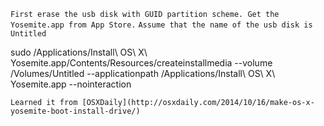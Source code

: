 `First erase the usb disk with GUID partition scheme. Get the Yosemite.app from App Store.`
`Assume that the name of the usb disk is Untitled`

sudo /Applications/Install\ OS\ X\ Yosemite.app/Contents/Resources/createinstallmedia --volume /Volumes/Untitled --applicationpath /Applications/Install\ OS\ X\ Yosemite.app --nointeraction



`Learned it from [OSXDaily](http://osxdaily.com/2014/10/16/make-os-x-yosemite-boot-install-drive/)`
